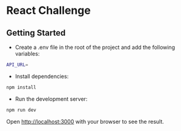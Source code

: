 # React Challenge

## Getting Started

- Create a .env file in the root of the project and add the following variables:

```bash
API_URL=
```

- Install dependencies:

```bash
npm install
```

- Run the development server:

```bash
npm run dev
```

Open [http://localhost:3000](http://localhost:3000) with your browser to see the result.
